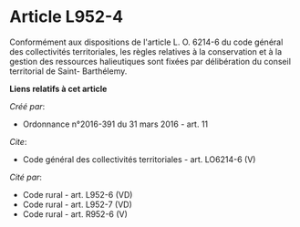 # Article L952-4

Conformément aux dispositions de l'article L. O. 6214-6 du code général des collectivités territoriales, les règles relatives
à la conservation et à la gestion des ressources halieutiques sont fixées par délibération du conseil territorial de Saint-
Barthélemy.

**Liens relatifs à cet article**

_Créé par_:

  - Ordonnance n°2016-391 du 31 mars 2016 - art. 11

_Cite_:

  - Code général des collectivités territoriales - art. LO6214-6 (V)

_Cité par_:

  - Code rural - art. L952-6 (VD)
  - Code rural - art. L952-7 (VD)
  - Code rural - art. R952-6 (V)
